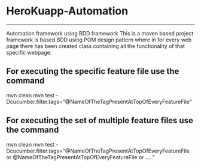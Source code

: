 # HeroKuapp-Automation
-----------------------
Automation framework using BDD framework 
This is a maven based project framework is based BDD using POM design pattern where in for every web page there has been created class containing all the functionality of that specific webpage.

For executing the specific feature file use the command
-------------------------------------------------------
mvn clean 
mvn test -Dcucumber.filter.tags="@NameOfTheTagPresentAtTopOfEveryFeatureFile"

For executing the set of multiple feature files use the command
---------------------------------------------------------------
mvn clean 
mvn test -Dcucumber.filter.tags="@NameOfTheTagPresentAtTopOfEveryFeatureFile or @NameOfTheTagPresentAtTopOfEveryFeatureFile or ....."
